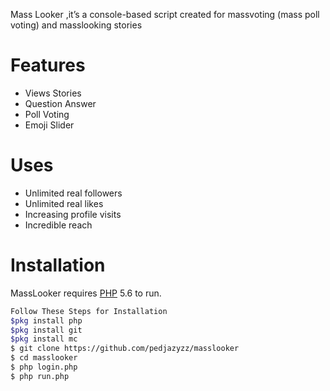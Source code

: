 



Mass Looker ,it’s a console-based script created for massvoting (mass poll voting) and masslooking stories

# Features

  - Views Stories
  - Question Answer
  - Poll Voting
  - Emoji Slider
  
# Uses 
   - Unlimited real followers
   - Unlimited real likes
   - Increasing profile visits
   - Incredible reach
   
# Installation

MassLooker requires [PHP](https://www.php.net/) 5.6 to run.

```sh
Follow These Steps for Installation
$pkg install php
$pkg install git
$pkg install mc
$ git clone https://github.com/pedjazyzz/masslooker
$ cd masslooker
$ php login.php
$ php run.php
```

